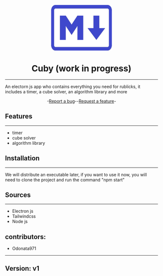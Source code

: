 <div align="center">
<img src="img/logo.png" width="200" height="150">

# Cuby (work in progress)

---

</div>

An electorn js app who contains everything you need for rublicks, it includes a timer, a cube solver, an algorithm library and more 

<div align="center">
-<a href="https://github.com/quentinformatique/Cuby (work in progress)/issues/new/choose">Report a bug</a>--<a href="https://github.com/quentinformatique/Cuby (work in progress)/issues/new/choose">Request a feature</a>-
</div>

## Features

---
- timer
- cube solver
- algorithm library
## Installation

---
We will distribute an executable later, if you want to use it now, you will need to clone the project and run the command "npm start"

## Sources

---
- Electron js
- Tailwindcss
- Node js


## contributors: 

- Odonata971

---
## Version: v1
